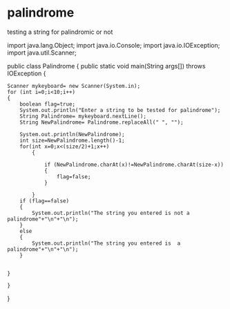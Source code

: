 # palindrome
testing a string for palindromic or not

import java.lang.Object;
import java.io.Console;
import java.io.IOException;
import java.util.Scanner;


public class Palindrome 
{
public static void main(String args[]) throws IOException
	{
	
	Scanner mykeyboard= new Scanner(System.in);
	for (int i=0;i<10;i++)
	{
		boolean flag=true;
		System.out.println("Enter a string to be tested for palindrome");
		String Palindrome= mykeyboard.nextLine();
		String NewPalindrome= Palindrome.replaceAll(" ", "");
	
		System.out.println(NewPalindrome);
		int size=NewPalindrome.length()-1;
		for(int x=0;x<(size/2)+1;x++)
			{
			
				if (NewPalindrome.charAt(x)!=NewPalindrome.charAt(size-x))
				{
					flag=false;	
				}
			 
			}
		if (flag==false)
		{
			System.out.println("The string you entered is not a palindrome"+"\n"+"\n");
		}
		else 
		{
			System.out.println("The string you entered is  a palindrome"+"\n"+"\n");
		}
	
		
	}
	
	}
}

